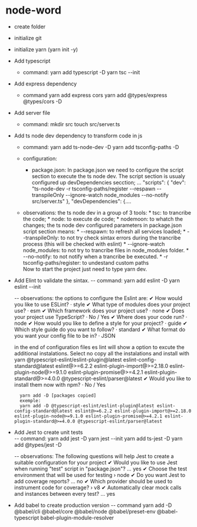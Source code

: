 # node-word
* create folder 
* initialize git 
* initialize yarn (yarn init -y)
* Add typescript 
	- command:
		yarn add typescript -D
		yarn tsc --init
* Add express dependency
	- command
		yarn add express cors
		yarn add @types/express @types/cors -D	
* Add server file
	- command:
		mkdir src
		touch src/server.ts
* Add ts node dev dependency to transform code in js
	- command:
		yarn add ts-node-dev -D
		yarn add tsconfig-paths -D
		
	- configuration:
		* package.json: 
			In package.json we need to configure the script section to execute the ts node dev. The script section is usualy configured up devDependencies secction;
			...
			"scripts": {
				"dev": "ts-node-dev -r tsconfig-paths/register --respawn --transpileOnly --ignore-watch node_modules --no-notify src/server.ts"
			},
			"devDependencies": {....
			
	- observations:
		the ts node dev in a group of 3 tools: 
			* tsc: to trancribe the code; 
			* node: to execute de code; 
			* nodemoon: to whatch the changes;
		the ts node dev configured parameters in package.json script section means:
			* --respawn: to refresh all services loaded;
			* --transpileOnly: to not try check sintax errors during the trancribe process (this will be checked with eslint)
			* --ignore-watch node_modules: to not try to trancribe files in node_modules folder.
			* --no-notify: to not notify when a trancribe be executed.
			* -r tsconfig-paths/register: to undestand custom paths  
		Now to start the project just need to type yarn dev.
* Add Elint to validate the sintax.
	-- command:
		yarn add eslint -D
		yarn eslint --init	
		
	-- observations:
	the options to configure the Eslint are:
		✔ How would you like to use ESLint? · style
		✔ What type of modules does your project use? · esm
		✔ Which framework does your project use? · none
		✔ Does your project use TypeScript? · No / Yes
		✔ Where does your code run? · node
		✔ How would you like to define a style for your project? · guide
		✔ Which style guide do you want to follow? · standard
		✔ What format do you want your config file to be in? · JSON
		
	in the end of configuration files es lint will show a option to excute the additional instalations. Select no copy all the instalations and install with yarn
		@typescript-eslint/eslint-plugin@latest eslint-config-standard@latest eslint@>=6.2.2 eslint-plugin-import@>=2.18.0 eslint-plugin-node@>=9.1.0 eslint-plugin-promise@>=4.2.1 eslint-plugin-standard@>=4.0.0 @typescript-eslint/parser@latest
		✔ Would you like to install them now with npm? · No / Yes
		
		yarn add -D [packages copied] 
		exemple:
		yarn add -D @typescript-eslint/eslint-plugin@latest eslint-config-standard@latest eslint@>=6.2.2 eslint-plugin-import@>=2.18.0 eslint-plugin-node@>=9.1.0 eslint-plugin-promise@>=4.2.1 eslint-plugin-standard@>=4.0.0 @typescript-eslint/parser@latest
		
* Add Jest to create unit tests 		
	-- command:
		yarn add jest -D
		yarn jest --init
		yarn add ts-jest -D
		yarn add @types/jest -D
		
	-- observations:
		The following questions will help Jest to create a suitable configuration for your project
		✔ Would you like to use Jest when running "test" script in "package.json"? … yes
		✔ Choose the test environment that will be used for testing › node
		✔ Do you want Jest to add coverage reports? … no
		✔ Which provider should be used to instrument code for coverage? › v8
		✔ Automatically clear mock calls and instances between every test? … yes
		
* Add babel to create production version
	-- command
		yarn add -D @babel/cli @babel/core @babel/node  @babel/preset-env @babel-typescript babel-plugin-module-resolver
